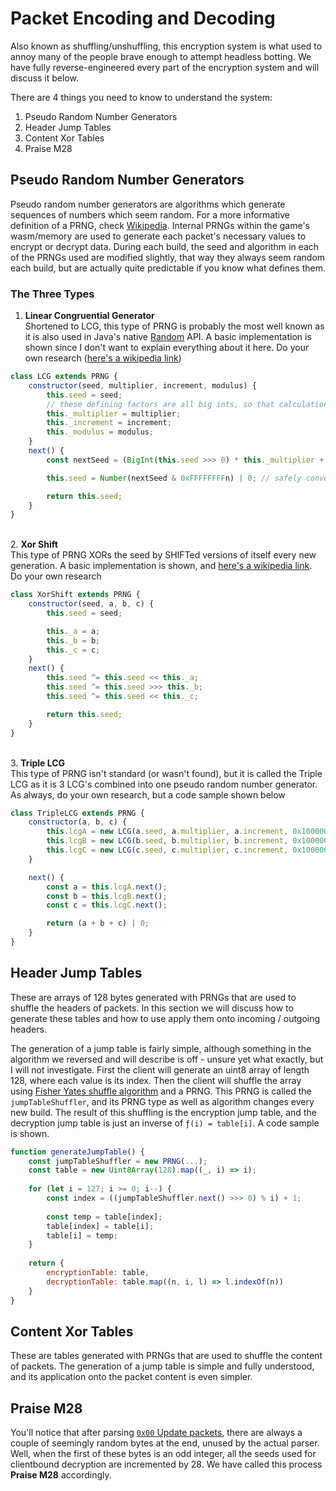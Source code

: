 # Packet Encoding and Decoding

Also known as shuffling/unshuffling, this encryption system is what used to annoy many of the people brave enough to attempt headless botting. We have fully reverse-engineered every part of the encryption system and will discuss it below.

There are 4 things you need to know to understand the system:
1. Pseudo Random Number Generators
2. Header Jump Tables
3. Content Xor Tables
4. Praise M28

## Pseudo Random Number Generators

Pseudo random number generators are algorithms which generate sequences of numbers which seem random. For a more informative definition of a PRNG, check [Wikipedia](https://en.wikipedia.org/wiki/Pseudorandom_number_generator). Internal PRNGs within the game's wasm/memory are used to generate each packet's necessary values to encrypt or decrypt data. During each build, the seed and algorithm in each of the PRNGs used are modified slightly, that way they always seem random each build, but are actually quite predictable if you know what defines them.

### The Three Types
1. **Linear Congruential Generator**\
   Shortened to LCG, this type of PRNG is probably the most well known as it is also used in Java's native [Random](https://docs.oracle.com/javase/8/docs/api/java/util/Random.html) API. A basic implementation is shown since I don't want to explain everything about it here. Do your own research ([here's a wikipedia link](https://en.wikipedia.org/wiki/Linear_congruential_generator))
```js
class LCG extends PRNG {
    constructor(seed, multiplier, increment, modulus) {
        this.seed = seed;
        // these defining factors are all big ints, so that calculation is precise (the seed is an integer though)
        this._multiplier = multiplier;
        this._increment = increment;
        this._modulus = modulus;
    }
    next() {
        const nextSeed = (BigInt(this.seed >>> 0) * this._multiplier + this._increment) % this._modulus;

        this.seed = Number(nextSeed & 0xFFFFFFFFn) | 0; // safely convert to a signed integer

        return this.seed;
    }
}
```
\
2. **Xor Shift**\
   This type of PRNG XORs the seed by SHIFTed versions of itself every new generation. A basic implementation is shown, and [here's a wikipedia link](https://en.wikipedia.org/wiki/Xorshift). Do your own research
```js
class XorShift extends PRNG {
    constructor(seed, a, b, c) {
        this.seed = seed;

        this._a = a;
        this._b = b;
        this._c = c;
	}
    next() {
        this.seed ^= this.seed << this._a;
        this.seed ^= this.seed >>> this._b;
        this.seed ^= this.seed << this._c;

        return this.seed;
    }
}
```
\
3. **Triple LCG**\
   This type of PRNG isn't standard (or wasn't found), but it is called the Triple LCG as it is 3 LCG's combined into one pseudo random number generator. As always, do your own research, but a code sample shown below
```js
class TripleLCG extends PRNG {
    constructor(a, b, c) {
        this.lcgA = new LCG(a.seed, a.multiplier, a.increment, 0x100000000n);
        this.lcgB = new LCG(b.seed, b.multiplier, b.increment, 0x100000000n);
        this.lcgC = new LCG(c.seed, c.multiplier, c.increment, 0x100000000n);
    }

    next() {
        const a = this.lcgA.next();
        const b = this.lcgB.next();
        const c = this.lcgC.next();

        return (a + b + c) | 0;
    }
}
```  

## Header Jump Tables

These are arrays of 128 bytes generated with PRNGs that are used to shuffle the headers of packets. In this section we will discuss how to generate these tables and how to use apply them onto incoming / outgoing headers.

The generation of a jump table is fairly simple, although something in the algorithm we reversed and will describe is off - unsure yet what exactly, but I will not investigate. First the client will generate an uint8 array of length 128, where each value is its index. Then the client will shuffle the array using [Fisher Yates shuffle algorithm](https://en.wikipedia.org/wiki/Fisher%E2%80%93Yates_shuffle) and a PRNG. This PRNG is called the `jumpTableShuffler`, and its PRNG type as well as algorithm changes every new build. The result of this shuffling is the encryption jump table, and the decryption jump table is just an inverse of `ƒ(i) = table[i]`. A code sample is shown.
```js
function generateJumpTable() {
    const jumpTableShuffler = new PRNG(...);
    const table = new Uint8Array(128).map((_, i) => i);
    
    for (let i = 127; i >= 0; i--) {
        const index = ((jumpTableShuffler.next() >>> 0) % i) + 1;
        
        const temp = table[index];
        table[index] = table[i];
        table[i] = temp;
    }
    
    return {
        encryptionTable: table,
        decryptionTable: table.map((n, i, l) => l.indexOf(n))
    }
}
```

## Content Xor Tables

These are tables generated with PRNGs that are used to shuffle the content of packets. The generation of a jump table is simple and fully understood, and its application onto the packet content is even simpler.

## Praise M28

You'll notice that after parsing [`0x00` Update packets](./update.md), there are always a couple of seemingly random bytes at the end, unused by the actual parser. Well, when the first of these bytes is an odd integer, all the seeds used for clientbound decryption are incremented by 28. We have called this process **Praise M28** accordingly.
